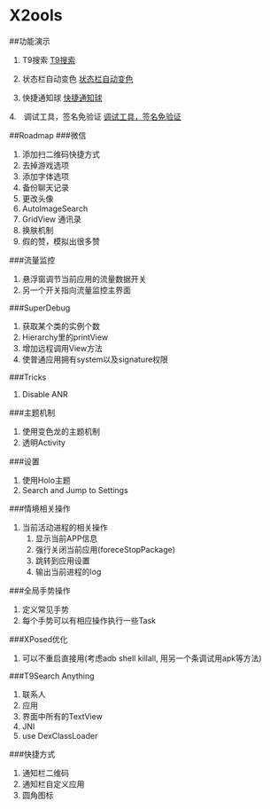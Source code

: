 X2ools
====
##功能演示

1. T9搜索
[T9搜索](https://dl.dropboxusercontent.com/u/54004983/Screenshot_2014-05-27-12-54-06.png)

2. 状态栏自动变色
[状态栏自动变色](https://dl.dropboxusercontent.com/u/54004983/Screenshot_2014-05-27-12-42-14.png)

3. 快捷通知球
[快捷通知球](https://dl.dropboxusercontent.com/u/54004983/Screenshot_2014-05-27-12-58-43.png)

4.　调试工具，签名免验证
[调试工具，签名免验证](https://dl.dropboxusercontent.com/u/54004983/Screenshot_2014-05-27-12-39-45.png)

##Roadmap
###微信
1. 添加扫二维码快捷方式
2. 去掉游戏选项
3. 添加字体选项
4. 备份聊天记录
5. 更改头像
6. AutoImageSearch
7. GridView 通讯录
8. 换肤机制
9. 假的赞，模拟出很多赞

###流量监控
1. 悬浮窗调节当前应用的流量数据开关
2. 另一个开关指向流量监控主界面

###SuperDebug
1. 获取某个类的实例个数
2. Hierarchy里的printView
3. 增加远程调用View方法
4. 使普通应用拥有system以及signature权限

###Tricks
1. Disable ANR

###主题机制
1. 使用变色龙的主题机制
2. 透明Activity

###设置
1. 使用Holo主题
2. Search and Jump to Settings

###情境相关操作
1. 当前活动进程的相关操作
    1. 显示当前APP信息
    2. 强行关闭当前应用(foreceStopPackage)
    3. 跳转到应用设置
    4. 输出当前进程的log

###全局手势操作 
1. 定义常见手势
2. 每个手势可以有相应操作执行一些Task

###XPosed优化
1. 可以不重启直接用(考虑adb shell killall, 用另一个条调试用apk等方法)

###T9Search Anything
1. 联系人
2. 应用
3. 界面中所有的TextView
4. JNI
5. use DexClassLoader

###快捷方式
1. 通知栏二维码
2. 通知栏自定义应用
3. 圆角图标
